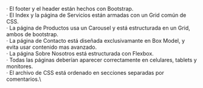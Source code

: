 · El footer y el header están hechos con Bootstrap.\
· El Index y la página de Servicios están armadas con un Grid común de CSS.\
· La página de Productos usa un Carousel y está estructurada en un Grid, ambos de bootstrap.\
· La página de Contacto está diseñada exclusivamante en Box Model, y evita usar contenido mas avanzado.\
· La página Sobre Nosotros está estructurada con Flexbox.\
· Todas las páginas deberían aparecer correctamente en celulares, tablets y monitores.\
· El archivo de CSS está ordenado en secciones separadas por comentarios.\
